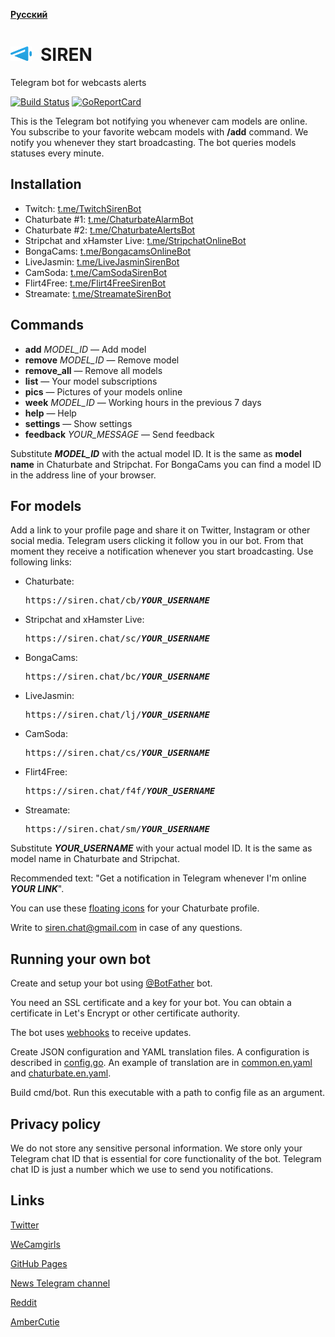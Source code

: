 __[Русский](README-ru.md)__

<img src="docs/icons/siren-dia.svg" height="23">&ensp;SIREN
===========================================================
Telegram bot for webcasts alerts

[![Build Status](https://travis-ci.org/bcmk/siren.png)](https://travis-ci.org/bcmk/siren)
[![GoReportCard](http://goreportcard.com/badge/bcmk/siren)](http://goreportcard.com/report/bcmk/siren)

This is the Telegram bot notifying you whenever cam models are online.
You subscribe to your favorite webcam models with __/add__ command.
We notify you whenever they start broadcasting.
The bot queries models statuses every minute.

Installation
------------

* Twitch: [t.me/TwitchSirenBot](https://t.me/TwitchSirenBot)
* Chaturbate #1: [t.me/ChaturbateAlarmBot](https://t.me/ChaturbateAlarmBot)
* Chaturbate #2: [t.me/ChaturbateAlertsBot](https://t.me/ChaturbateAlertsBot)
* Stripchat and xHamster Live: [t.me/StripchatOnlineBot](https://t.me/StripchatOnlineBot)
* BongaCams: [t.me/BongacamsOnlineBot](https://t.me/BongacamsOnlineBot)
* LiveJasmin: [t.me/LiveJasminSirenBot](https://t.me/LiveJasminSirenBot)
* CamSoda: [t.me/CamSodaSirenBot](https://t.me/CamSodaSirenBot)
* Flirt4Free: [t.me/Flirt4FreeSirenBot](https://t.me/Flirt4FreeSirenBot)
* Streamate: [t.me/StreamateSirenBot](https://t.me/StreamateSirenBot)

Commands
--------

* __add__ _MODEL_ID_ — Add model
* __remove__ _MODEL_ID_ — Remove model
* __remove_all__ — Remove all models
* __list__ — Your model subscriptions
* __pics__ — Pictures of your models online
* __week__ _MODEL_ID_ — Working hours in the previous 7 days
* __help__ — Help
* __settings__ — Show settings
* __feedback__ _YOUR_MESSAGE_ — Send feedback

Substitute ___MODEL_ID___ with the actual model ID.
It is the same as __model name__ in Chaturbate and Stripchat.
For BongaCams you can find a model ID in the address line of your browser.

For models
----------

Add a link to your profile page and share it on Twitter, Instagram or other social media.
Telegram users clicking it follow you in our bot.
From that moment they receive a notification whenever you start broadcasting.
Use following links:

* Chaturbate:  
  <pre>https://siren.chat/cb/<b><i>YOUR_USERNAME</i></b></pre>
* Stripchat and xHamster Live:  
  <pre>https://siren.chat/sc/<b><i>YOUR_USERNAME</i></b></pre>
* BongaCams:  
  <pre>https://siren.chat/bc/<b><i>YOUR_USERNAME</i></b></pre>
* LiveJasmin:  
  <pre>https://siren.chat/lj/<b><i>YOUR_USERNAME</i></b></pre>
* CamSoda:  
  <pre>https://siren.chat/cs/<b><i>YOUR_USERNAME</i></b></pre>
* Flirt4Free:  
  <pre>https://siren.chat/f4f/<b><i>YOUR_USERNAME</i></b></pre>
* Streamate:  
  <pre>https://siren.chat/sm/<b><i>YOUR_USERNAME</i></b></pre>

Substitute ___YOUR_USERNAME___ with your actual model ID.
It is the same as model name in Chaturbate and Stripchat.

Recommended text: "Get a notification in Telegram whenever I'm online ___YOUR LINK___".

You can use these [floating icons](https://siren.chat/chic) for your Chaturbate profile.

Write to siren.chat@gmail.com in case of any questions.

Running your own bot
--------------------

Create and setup your bot using [@BotFather](https://telegram.me/BotFather) bot.

You need an SSL certificate and a key for your bot.
You can obtain a certificate in Let's Encrypt or other certificate authority.

The bot uses [webhooks](https://core.telegram.org/bots/webhooks) to receive updates.

Create JSON configuration and YAML translation files.
A configuration is described in [config.go](https://github.com/bcmk/siren/tree/master/cmd/bot/config.go).
An example of translation are in [common.en.yaml](https://github.com/bcmk/siren/tree/master/res/translations/common.en.yaml) and [chaturbate.en.yaml](https://github.com/bcmk/siren/tree/master/res/translations/chaturbate.en.yaml).

Build cmd/bot. Run this executable with a path to config file as an argument.

Privacy policy
--------------

We do not store any sensitive personal information.
We store only your Telegram chat ID that is essential for core functionality of the bot.
Telegram chat ID is just a number which we use to send you notifications.

Links
-----

[Twitter](https://twitter.com/siren_tlg)

[WeCamgirls](https://www.wecamgirls.com/users/sirenbot)

[GitHub Pages](https://siren.chat)

[News Telegram channel](https://t.me/siren_telegram_bot)

[Reddit](https://www.reddit.com/user/siren_tlg)

[AmberCutie](https://www.ambercutie.com/forums/members/siren.53143/)
